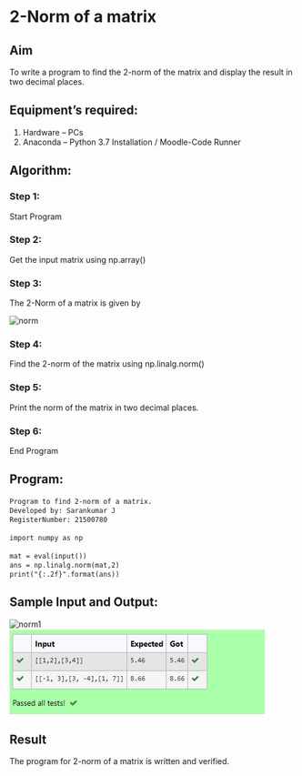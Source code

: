 # 2-Norm of a matrix
## Aim
To write a program to find the 2-norm of the matrix and display the result in two decimal places.
## Equipment’s required:
1.	Hardware – PCs
2.	Anaconda – Python 3.7 Installation / Moodle-Code Runner
## Algorithm:

### Step 1:
Start Program

### Step 2:
Get the input matrix using np.array()

### Step 3:
The 2-Norm of a matrix is given by 

![norm](./normeqn1.jpg)
    
### Step 4:
Find the 2-norm of the matrix using np.linalg.norm()

### Step 5:
Print the norm of the matrix in two decimal places.

### Step 6:
End Program

## Program:
~~~
Program to find 2-norm of a matrix.
Developed by: Sarankumar J
RegisterNumber: 21500780

import numpy as np

mat = eval(input())
ans = np.linalg.norm(mat,2)
print("{:.2f}".format(ans))

~~~
## Sample Input and Output:
![norm1](./input.jpg)
![gitlogo](output.png)

## Result
The program for 2-norm of a matrix is written and verified.
